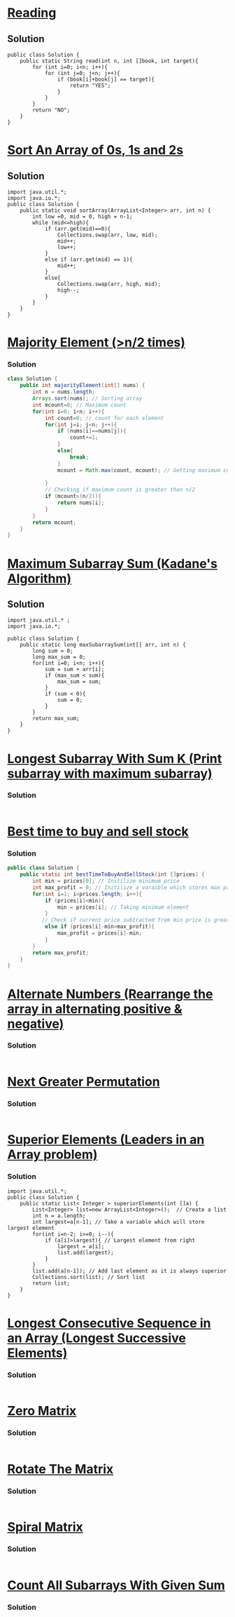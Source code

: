 # [Reading](https://www.codingninjas.com/studio/problems/reading_6845742?utm_source=striver&utm_medium=website&utm_campaign=a_zcoursetuf&leftPanelTab=0)

## Solution
```
public class Solution {
    public static String read(int n, int []book, int target){
        for (int i=0; i<n; i++){
            for (int j=0; j<n; j++){
                if (book[i]+book[j] == target){
                    return "YES";
                }
            }
        }
        return "NO";
    }
}
```
# [Sort An Array of 0s, 1s and 2s](https://www.codingninjas.com/studio/problems/sort-an-array-of-0s-1s-and-2s_892977?utm_source=striver&utm_medium=website&utm_campaign=a_zcoursetuf&leftPanelTab=0)

## Solution
```
import java.util.*;
import java.io.*; 
public class Solution {
    public static void sortArray(ArrayList<Integer> arr, int n) {
        int low =0, mid = 0, high = n-1;
        while (mid<=high){
            if (arr.get(mid)==0){
                Collections.swap(arr, low, mid);
                mid++;
                low++;
            }
            else if (arr.get(mid) == 1){
                mid++;
            }
            else{
                Collections.swap(arr, high, mid);
                high--;
            }
        }
    }
}

```

# [Majority Element (>n/2 times)](https://www.codingninjas.com/studio/problems/majority-element_6783241?utm_source=striver&utm_medium=website&utm_campaign=a_zcoursetuf)

### Solution

```Java
class Solution {
    public int majorityElement(int[] nums) {
        int n = nums.length;
        Arrays.sort(nums); // Sorting array
        int mcount=0; // Maximum count
        for(int i=0; i<n; i++){
            int count=0; // count for each element
            for(int j=i; j<n; j++){
                if (nums[i]==nums[j]){
                    count+=1;
                }
                else{
                    break;
                }
                mcount = Math.max(count, mcount); // Getting maximum count
                
            }
            // Checking if maximum count is greater than n/2
            if (mcount>(n/2)){
                return nums[i];
            }
        }
        return mcount;
    }
}
```

# [Maximum Subarray Sum (Kadane's Algorithm)](https://www.codingninjas.com/studio/problems/maximum-subarray-sum_630526?utm_source=striver&utm_medium=website&utm_campaign=a_zcoursetuf&leftPanelTab=0)

## Solution
```
import java.util.* ;
import java.io.*; 

public class Solution {
	public static long maxSubarraySum(int[] arr, int n) {
		long sum = 0;
		long max_sum = 0;
		for(int i=0; i<n; i++){
			sum = sum + arr[i];
			if (max_sum < sum){
				max_sum = sum;
			}
			if (sum < 0){
				sum = 0;
			}
		}
		return max_sum;
	}
}
```
# [Longest Subarray With Sum K (Print subarray with maximum subarray)](https://www.codingninjas.com/studio/problems/longest-subarray-with-sum-k_6682399?utm_source=striver&utm_medium=website&utm_campaign=a_zcoursetuf&leftPanelTabValue=PROBLEM)

### Solution
```Java
```

# [Best time to buy and sell stock](https://www.codingninjas.com/studio/problems/best-time-to-buy-and-sell-stock_6194560?utm_source=striver&utm_medium=website&utm_campaign=a_zcoursetuf)

### Solution
```Java
public class Solution {
    public static int bestTimeToBuyAndSellStock(int []prices) {
        int min = prices[0]; // Initilize minimum price
        int max_profit = 0; // Initilize a varaible which stores max profit
        for(int i=1; i<prices.length; i++){  
            if (prices[i]<min){ 
                min = prices[i]; // Taking minimum element
            }
		   // Check if current price subtracted from min price is greater than max profit
            else if (prices[i]-min>max_profit){ 
                max_profit = prices[i]-min;
            }
        }
        return max_profit;
    }
}
```

# [Alternate Numbers (Rearrange the array in alternating positive & negative)](https://www.codingninjas.com/studio/problems/alternate-numbers_6783445?utm_source=striver&utm_medium=website&utm_campaign=a_zcoursetuf)

### Solution
```
```

# [Next Greater Permutation](https://www.codingninjas.com/studio/problems/next-greater-permutation_6929564?utm_source=striver&utm_medium=website&utm_campaign=a_zcoursetuf)

### Solution
```
```

# [Superior Elements (Leaders in an Array problem)](https://www.codingninjas.com/studio/problems/superior-elements_6783446?utm_source=striver&utm_medium=website&utm_campaign=a_zcoursetuf)

### Solution
```
import java.util.*;
public class Solution {
    public static List< Integer > superiorElements(int []a) {
        List<Integer> list=new ArrayList<Integer>();  // Create a list
        int n = a.length;
        int largest=a[n-1]; // Take a variable which will store largest element
        for(int i=n-2; i>=0; i--){
            if (a[i]>largest){ // Largest element from right
                largest = a[i];
                list.add(largest);
            }
        }
        list.add(a[n-1]); // Add last element as it is always superior
        Collections.sort(list); // Sort list
        return list;
    }
}
```

# [Longest Consecutive Sequence in an Array (Longest Successive Elements)](https://www.codingninjas.com/studio/problems/longest-successive-elements_6811740?utm_source=striver&utm_medium=website&utm_campaign=a_zcoursetuf)

### Solution
```Java
```

# [Zero Matrix](https://www.codingninjas.com/studio/problems/zero-matrix_1171153?utm_source=striver&utm_medium=website&utm_campaign=a_zcoursetuf)

### Solution
```Java
```

# [Rotate The Matrix](https://www.codingninjas.com/studio/problems/rotate-the-matrix_6825090?utm_source=striver&utm_medium=website&utm_campaign=a_zcoursetuf)

### Solution
```Java
```

# [Spiral Matrix](https://www.codingninjas.com/studio/problems/spiral-matrix_6922069?utm_source=striver&utm_medium=website&utm_campaign=a_zcoursetuf)

### Solution
```Java
```

# [Count All Subarrays With Given Sum](https://www.codingninjas.com/studio/problems/subarray-sums-i_1467103?utm_source=striver&utm_medium=website&utm_campaign=a_zcoursetuf)

### Solution
```Java
```
